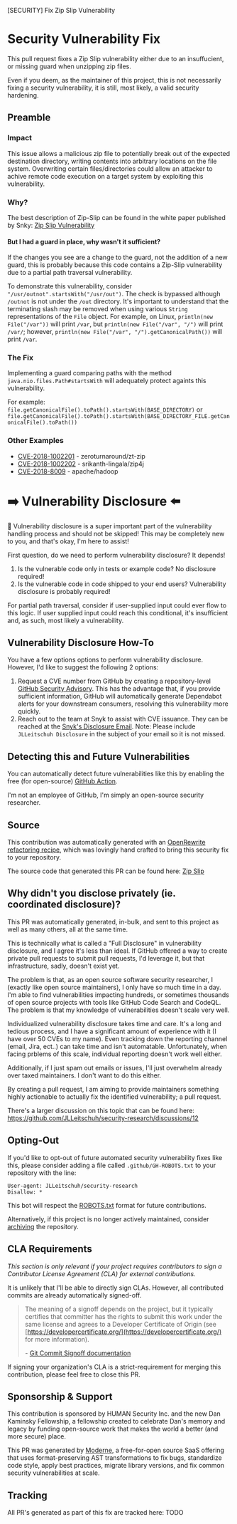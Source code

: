 [SECURITY] Fix Zip Slip Vulnerability

# Security Vulnerability Fix

This pull request fixes a Zip Slip vulnerability either due to an insuffucient, or missing guard when unzipping zip files.

Even if you deem, as the maintainer of this project, this is not necessarily fixing a security vulnerability, it is still, most likely, a valid security hardening.

## Preamble

### Impact

This issue allows a malicious zip file to potentially break out of the expected destination directory, writing contents into arbitrary locations on the file system.
Overwriting certain files/directories could allow an attacker to achive remote code execution on a target system by exploiting this vulnerability.

### Why?

The best description of Zip-Slip can be found in the white paper published by Snky: [Zip Slip Vulnerability](https://snyk.io/research/zip-slip-vulnerability)

#### But I had a guard in place, why wasn't it sufficient?

If the changes you see are a change to the guard, not the addition of a new guard, this is probably because this code contains a Zip-Slip vulnerability due to a partial path traversal vulnerability.

To demonstrate this vulnerability, consider `"/usr/outnot".startsWith("/usr/out")`.
The check is bypassed although `/outnot` is not under the `/out` directory.
It's important to understand that the terminating slash may be removed when using various `String` representations of the `File` object.
For example, on Linux, `println(new File("/var"))` will print `/var`, but `println(new File("/var", "/")` will print `/var/`;
however, `println(new File("/var", "/").getCanonicalPath())` will print `/var`.

### The Fix

Implementing a guard comparing paths with the method `java.nio.files.Path#startsWith` will adequately protect againts this vulnerability.

For example: `file.getCanonicalFile().toPath().startsWith(BASE_DIRECTORY)` or `file.getCanonicalFile().toPath().startsWith(BASE_DIRECTORY_FILE.getCanonicalFile().toPath())`

### Other Examples

 - [CVE-2018-1002201](https://snyk.io/vuln/SNYK-JAVA-ORGZEROTURNAROUND-31681) - zeroturnaround/zt-zip
 - [CVE-2018-1002202](https://snyk.io/vuln/SNYK-JAVA-NETLINGALAZIP4J-31679) - srikanth-lingala/zip4j
 - [CVE-2018-8009](https://nvd.nist.gov/vuln/detail/CVE-2018-8009) - apache/hadoop

# :arrow_right: Vulnerability Disclosure :arrow_left:

:wave: Vulnerability disclosure is a super important part of the vulnerability handling process and should not be skipped! This may be completely new to you, and that's okay, I'm here to assist!

First question, do we need to perform vulnerability disclosure? It depends!

 1. Is the vulnerable code only in tests or example code? No disclosure required!
 2. Is the vulnerable code in code shipped to your end users? Vulnerability disclosure is probably required!

For partial path traversal, consider if user-supplied input could ever flow to this logic. If user supplied input could reach this conditional, it's  insufficient and, as such, most likely a vulnerability.

## Vulnerability Disclosure How-To

You have a few options options to perform vulnerability disclosure. However, I'd like to suggest the following 2 options:

 1. Request a CVE number from GitHub by creating a repository-level [GitHub Security Advisory](https://docs.github.com/en/code-security/repository-security-advisories/creating-a-repository-security-advisory). This has the advantage that, if you provide sufficient information, GitHub will automatically generate Dependabot alerts for your downstream consumers, resolving this vulnerability more quickly.
 2. Reach out to the team at Snyk to assist with CVE issuance. They can be reached at the [Snyk's Disclosure Email](mailto:report@snyk.io). Note: Please include `JLLeitschuh Disclosure` in the subject of your email so it is not missed.

## Detecting this and Future Vulnerabilities

You can automatically detect future vulnerabilities like this by enabling the free (for open-source) [GitHub Action](https://github.com/github/codeql-action).

I'm not an employee of GitHub, I'm simply an open-source security researcher.

## Source

This contribution was automatically generated with an [OpenRewrite](https://github.com/openrewrite/rewrite) [refactoring recipe](https://docs.openrewrite.org/), which was lovingly hand crafted to bring this security fix to your repository.

The source code that generated this PR can be found here:
[Zip Slip](https://github.com/openrewrite/rewrite-java-security/blob/main/src/main/java/org/openrewrite/java/security/ZipSlip.java)

## Why didn't you disclose privately (ie. coordinated disclosure)?

This PR was automatically generated, in-bulk, and sent to this project as well as many others, all at the same time.

This is technically what is called a "Full Disclosure" in vulnerability disclosure, and I agree it's less than ideal. If GitHub offered a way to create private pull requests to submit pull requests, I'd leverage it, but that infrastructure, sadly, doesn't exist yet.

The problem is that, as an open source software security researcher, I (exactly like open source maintainers), I only have so much time in a day. I'm able to find vulnerabilities impacting hundreds, or sometimes thousands of open source projects with tools like GitHub Code Search and CodeQL. The problem is that my knowledge of vulnerabilities doesn't scale very well.

Individualized vulnerability disclosure takes time and care. It's a long and tedious process, and I have a significant amount of experience with it (I have over 50 CVEs to my name). Even tracking down the reporting channel (email, Jira, ect..) can take time and isn't automatable. Unfortunately, when facing prblems of this scale, individual reporting doesn't work well either.

Additionally, if I just spam out emails or issues, I'll just overwhelm already over taxed maintainers. I don't want to do this either.

By creating a pull request, I am aiming to provide maintainers something highly actionable to actually fix the identified vulnerability; a pull request.

There's a larger discussion on this topic that can be found here:  https://github.com/JLLeitschuh/security-research/discussions/12

## Opting-Out

If you'd like to opt-out of future automated security vulnerability fixes like this, please consider adding a file called
`.github/GH-ROBOTS.txt` to your repository with the line:

```
User-agent: JLLeitschuh/security-research
Disallow: *
```

This bot will respect the [ROBOTS.txt](https://moz.com/learn/seo/robotstxt) format for future contributions.

Alternatively, if this project is no longer actively maintained, consider [archiving](https://help.github.com/en/github/creating-cloning-and-archiving-repositories/about-archiving-repositories) the repository.

## CLA Requirements

_This section is only relevant if your project requires contributors to sign a Contributor License Agreement (CLA) for external contributions._

It is unlikely that I'll be able to directly sign CLAs. However, all contributed commits are already automatically signed-off.

> The meaning of a signoff depends on the project, but it typically certifies that committer has the rights to submit this work under the same license and agrees to a Developer Certificate of Origin 
> (see [https://developercertificate.org/](https://developercertificate.org/) for more information).
>
> \- [Git Commit Signoff documentation](https://developercertificate.org/)

If signing your organization's CLA is a strict-requirement for merging this contribution, please feel free to close this PR.

## Sponsorship & Support

This contribution is sponsored by HUMAN Security Inc. and the new Dan Kaminsky Fellowship, a fellowship created to celebrate Dan's memory and legacy by funding open-source work that makes the world a better (and more secure) place.

This PR was generated by [Moderne](https://www.moderne.io/), a free-for-open source SaaS offering that uses format-preserving AST transformations to fix bugs, standardize code style, apply best practices, migrate library versions, and fix common security vulnerabilities at scale.

## Tracking

All PR's generated as part of this fix are tracked here: TODO
